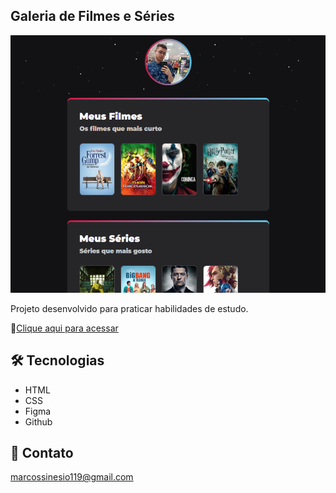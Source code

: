 ## Galeria de Filmes e Séries

![preview](./preview.png)

Projeto desenvolvido para praticar habilidades de estudo.

:link:[Clique aqui para acessar](https://msinesio0.github.io/Projeto-de-HTML-e-CSS/)

## :hammer_and_wrench: Tecnologias

- HTML
- CSS
- Figma
- Github

## :e-mail: Contato

marcossinesio119@gmail.com